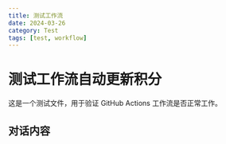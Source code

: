 ```yaml
---
title: 测试工作流
date: 2024-03-26
category: Test
tags: [test, workflow]
---
```


# 测试工作流自动更新积分

这是一个测试文件，用于验证 GitHub Actions 工作流是否正常工作。

## 对话内容

